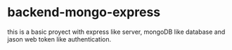 # backend-mongo-express
this is a basic proyect with express like server, mongoDB like database and jason web token like authentication.

